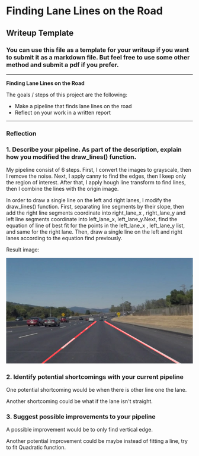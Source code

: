# **Finding Lane Lines on the Road** 

## Writeup Template

### You can use this file as a template for your writeup if you want to submit it as a markdown file. But feel free to use some other method and submit a pdf if you prefer.

---

**Finding Lane Lines on the Road**

The goals / steps of this project are the following:
* Make a pipeline that finds lane lines on the road
* Reflect on your work in a written report


[//]: # (Image References)

[image1]: ./test_images_output/solidWhiteCurve.jpg "Grayscale"

---

### Reflection

### 1. Describe your pipeline. As part of the description, explain how you modified the draw_lines() function.

My pipeline consist of 6 steps. First, I convert the images to grayscale, then I remove the noise. Next, I apply canny to find the 
edges, then I keep only the region of interest. After that, I apply hough line transform to find lines, then I combine the lines with the origin image.


In order to draw a single line on the left and right lanes, I modify the draw_lines() function. First, separating line segments by their slope, then add the right line segments coordinate into right_lane_x , right_lane_y and left line segments coordinate into left_lane_x, left_lane_y.Next, find the equation of line of best fit for the points in the left_lane_x , left_lane_y list, and same for the right lane. Then, draw a single line on the left and right lanes according to the equation find previously.


Result image:

![alt text][image1]


### 2. Identify potential shortcomings with your current pipeline


One potential shortcoming would be when there is other line one the lane.

Another shortcoming could be what if the lane isn't straight.


### 3. Suggest possible improvements to your pipeline

A possible improvement would be to only find vertical edge.

Another potential improvement could be maybe instead of fitting a line, try to fit Quadratic function.
